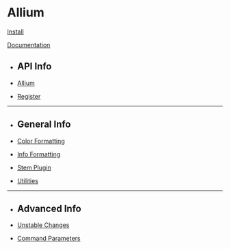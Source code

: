 # Allium

[Install](install.md)

[Documentation]()

* ## API Info

* [Allium](docs/allium-api.md)
* [Register](docs/register-api.md)

- - - -

* ## General Info

* [Color Formatting](docs/color-formatting.md)
* [Info Formatting](docs/info-formatting.md)
* [Stem Plugin](docs/stem-commands.md)
* [Utilities](docs/utilities.md)

- - - -

* ## Advanced Info

* [Unstable Changes](docs/unstable.md)
* [Command Parameters](docs/command-params.md)
